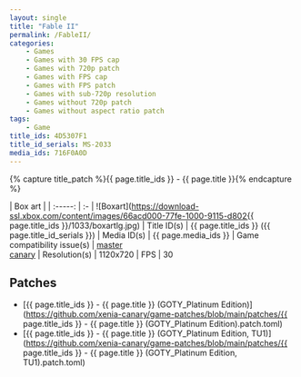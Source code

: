 ```yaml
---
layout: single
title: "Fable II"
permalink: /FableII/
categories:
    - Games
    - Games with 30 FPS cap
    - Games with 720p patch
    - Games with FPS cap
    - Games with FPS patch
    - Games with sub-720p resolution
    - Games without 720p patch
    - Games without aspect ratio patch
tags:
    - Game
title_ids: 4D5307F1
title_id_serials: MS-2033
media_ids: 716F0A0D
---
```

{% capture title_patch %}{{ page.title_ids }} - {{ page.title }}{% endcapture %}

| Box art                     |
| :-----:                     | :-
| ![Boxart](https://download-ssl.xbox.com/content/images/66acd000-77fe-1000-9115-d802{{ page.title_ids }}/1033/boxartlg.jpg)
| Title ID(s)                 | {{ page.title_ids }} ({{ page.title_id_serials }})
| Media ID(s)                 | {{ page.media_ids }}
| Game compatibility issue(s) | [master](https://github.com/xenia-project/game-compatibility/issues/205)<br>[canary](https://github.com/xenia-canary/game-compatibility/issues/74)
| Resolution(s)               | 1120x720
| FPS                         | 30

## Patches
* [{{ page.title_ids }} - {{ page.title }} (GOTY_Platinum Edition)](https://github.com/xenia-canary/game-patches/blob/main/patches/{{ page.title_ids }} - {{ page.title }} (GOTY_Platinum Edition).patch.toml)
* [{{ page.title_ids }} - {{ page.title }} (GOTY_Platinum Edition, TU1)](https://github.com/xenia-canary/game-patches/blob/main/patches/{{ page.title_ids }} - {{ page.title }} (GOTY_Platinum Edition, TU1).patch.toml)
